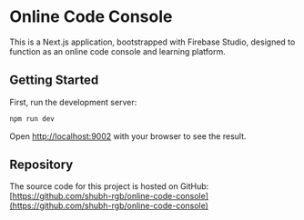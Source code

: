 # Online Code Console

This is a Next.js application, bootstrapped with Firebase Studio, designed to function as an online code console and learning platform.

## Getting Started

First, run the development server:

```bash
npm run dev
```

Open [http://localhost:9002](http://localhost:9002) with your browser to see the result.

## Repository

The source code for this project is hosted on GitHub:
[https://github.com/shubh-rgb/online-code-console](https://github.com/shubh-rgb/online-code-console)

